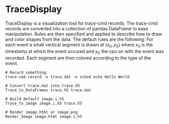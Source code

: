 # TraceDisplay

TraceDisplay is a visualization tool for trace-cmd records.
The trace-cmd records are converted into a collection of pandas DataFrame to ease manipulation.
Rules are then specified and applied to describe how to draw and color shapes from the data.
The default rules are the following:
For each event a small vertical segment is drawn at $(x_0,y_0)$ where $x_0$ is the timestamp at which the event occured and $y_0$ the cpu on with the event was recorded.
Each segment are then colored according to the type of the event.

```
# Record something.
trace-cmd record -o trace.dat -e sched echo Hello World

# Convert trace.dat into trace.h5
Trace_to_DataFrames trace.h5 trace.dat

# Build default image.i.h5
Trace_to_image image.i.h5 trace.h5

# Render image.html or image.png
Render_Image image.html image.i.h5
```
